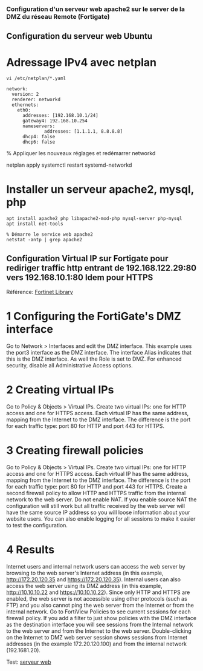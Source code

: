 ### Configuration d'un serveur web apache2 sur le server de la DMZ du réseau Remote (Fortigate)


## Configuration du serveur web Ubuntu

# Adressage IPv4 avec netplan

	vi /etc/netplan/*.yaml

	network:
	  version: 2
	  renderer: networkd
	  ethernets:
	    eth0:
	      addresses: [192.168.10.1/24]
	      gateway4: 192.168.10.254
	      nameservers:
	              addresses: [1.1.1.1, 8.8.8.8]
	      dhcp4: false
	      dhcp6: false

% Appliquer les nouveaux réglages et redémarrer networkd

netplan apply
systemctl restart systemd-networkd

# Installer un serveur apache2, mysql, php

	apt install apache2 php libapache2-mod-php mysql-server php-mysql
	apt install net-tools

	% Démarre le service web apache2
	netstat -antp | grep apache2


## Configuration Virtual IP sur Fortigate pour rediriger traffic http entrant de 192.168.122.29:80 vers 192.168.10.1:80 Idem pour HTTPS

Référence: [Fortinet Library](https://docs.fortinet.com/document/fortigate/5.4.0/cookbook/361386 "cliquez ici !")

# 1 Configuring the FortiGate's DMZ interface

Go to Network > Interfaces and edit the DMZ interface.
This example uses the port3 interface as the DMZ interface. The interface Alias indicates that this is the DMZ interface. As well the Role is set to DMZ.
For enhanced security, disable all Administrative Access options.


# 2 Creating virtual IPs

Go to Policy & Objects > Virtual IPs. Create two virtual IPs: one for HTTP access and one for HTTPS access.
Each virtual IP has the same address, mapping from the Internet to the DMZ interface. The difference is the port for each traffic type: port 80 for HTTP and port 443 for HTTPS.

# 3 Creating firewall policies

Go to Policy & Objects > Virtual IPs. Create two virtual IPs: one for HTTP access and one for HTTPS access.
Each virtual IP has the same address, mapping from the Internet to the DMZ interface. The difference is the port for each traffic type: port 80 for HTTP and port 443 for HTTPS.
Create a second firewall policy to allow HTTP and HTTPS traffic from the internal network to the web server.
Do not enable NAT. If you enable source NAT the configuration will still work but all traffic received by the web server will have the same source IP address so you will loose information about your website users.
You can also enable logging for all sessions to make it easier to test the configuration.

# 4 Results

Internet users and internal network users can access the web server by browsing to the web server's Internet address (in this example, http://172.20.120.35 and https://172.20.120.35). Internal users can also access the web server using its DMZ address (in this example, http://10.10.10.22 and https://10.10.10.22).
Since only HTTP and HTTPS are enabled, the web server is not accessible using other protocols (such as FTP) and you also cannot ping the web server from the Internet or from the internal network.
Go to FortiView Policies to see current sessions for each firewall policy. If you add a filter to just show policies with the DMZ interface as the destination interface you will see sessions from the Internal network to the web server and from the Internet to the web server.
Double-clicking on the Internet to DMZ web server session shows sessions from Internet addresses (in the example 172.20.120.100) and from the internal network (192.1681.20).


Test: [serveur web](http://192.168.122.29 "cliquez ici !")
